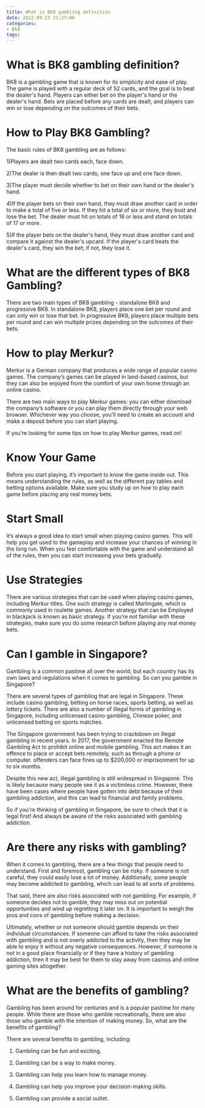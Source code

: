 ```yaml
---
title: What is BK8 gambling definition
date: 2022-09-23 21:27:06
categories:
- Bk8
tags:
---
```



#  What is BK8 gambling definition?

BK8 is a gambling game that is known for its simplicity and ease of play. The game is played with a regular deck of 52 cards, and the goal is to beat the dealer's hand. Players can either bet on the player's hand or the dealer's hand. Bets are placed before any cards are dealt, and players can win or lose depending on the outcomes of their bets.

# How to Play BK8 Gambling?

The basic rules of BK8 gambling are as follows:

1)Players are dealt two cards each, face down.

2)The dealer is then dealt two cards, one face up and one face down.

3)The player must decide whether to bet on their own hand or the dealer's hand.

4)If the player bets on their own hand, they must draw another card in order to make a total of five or less. If they hit a total of six or more, they bust and lose the bet. The dealer must hit on totals of 16 or less and stand on totals of 17 or more.

5)If the player bets on the dealer's hand, they must draw another card and compare it against the dealer's upcard. If the player's card beats the dealer's card, they win the bet; if not, they lose it.





# What are the different types of BK8 Gambling?

There are two main types of BK8 gambling - standalone BK8 and progressive BK8. In standalone BK8, players place one bet per round and can only win or lose that bet. In progressive BK8, players place multiple bets per round and can win multiple prizes depending on the outcomes of their bets.

#  How to play Merkur?

Merkur is a German company that produces a wide range of popular casino games. The company’s games can be played in land-based casinos, but they can also be enjoyed from the comfort of your own home through an online casino.

There are two main ways to play Merkur games: you can either download the company’s software or you can play them directly through your web browser. Whichever way you choose, you’ll need to create an account and make a deposit before you can start playing.

If you’re looking for some tips on how to play Merkur games, read on!

# Know Your Game

Before you start playing, it’s important to know the game inside out. This means understanding the rules, as well as the different pay tables and betting options available. Make sure you study up on how to play each game before placing any real money bets.

# Start Small

It’s always a good idea to start small when playing casino games. This will help you get used to the gameplay and increase your chances of winning in the long run. When you feel comfortable with the game and understand all of the rules, then you can start increasing your bets gradually.

# Use Strategies

There are various strategies that can be used when playing casino games, including Merkur titles. One such strategy is called Martingale, which is commonly used in roulette games. Another strategy that can be Employed in blackjack is known as basic strategy. If you’re not familiar with these strategies, make sure you do some research before playing any real money bets.

#  Can I gamble in Singapore?

Gambling is a common pastime all over the world, but each country has its own laws and regulations when it comes to gambling. So can you gamble in Singapore?

There are several types of gambling that are legal in Singapore. These include casino gambling, betting on horse races, sports betting, as well as lottery tickets. There are also a number of illegal forms of gambling in Singapore, including unlicensed casino gambling, Chinese poker, and unlicensed betting on sports matches.

The Singapore government has been trying to crackdown on illegal gambling in recent years. In 2017, the government enacted the Remote Gambling Act to prohibit online and mobile gambling. This act makes it an offence to place or accept bets remotely, such as through a phone or computer. offenders can face fines up to $200,000 or imprisonment for up to six months.

Despite this new act, illegal gambling is still widespread in Singapore. This is likely because many people see it as a victimless crime. However, there have been cases where people have gotten into debt because of their gambling addiction, and this can lead to financial and family problems.

So if you're thinking of gambling in Singapore, be sure to check that it is legal first! And always be aware of the risks associated with gambling addiction.

#  Are there any risks with gambling?

When it comes to gambling, there are a few things that people need to understand. First and foremost, gambling can be risky. If someone is not careful, they could easily lose a lot of money. Additionally, some people may become addicted to gambling, which can lead to all sorts of problems.

That said, there are also risks associated with not gambling. For example, if someone decides not to gamble, they may miss out on potential opportunities and wind up regretting it later on. It is important to weigh the pros and cons of gambling before making a decision.

Ultimately, whether or not someone should gamble depends on their individual circumstances. If someone can afford to take the risks associated with gambling and is not overly addicted to the activity, then they may be able to enjoy it without any negative consequences. However, if someone is not in a good place financially or if they have a history of gambling addiction, then it may be best for them to stay away from casinos and online gaming sites altogether.

#  What are the benefits of gambling?

Gambling has been around for centuries and is a popular pastime for many people. While there are those who gamble recreationally, there are also those who gamble with the intention of making money. So, what are the benefits of gambling?

There are several benefits to gambling, including:

1. Gambling can be fun and exciting.

2. Gambling can be a way to make money.

3. Gambling can help you learn how to manage money.

4. Gambling can help you improve your decision-making skills.

5. Gambling can provide a social outlet.